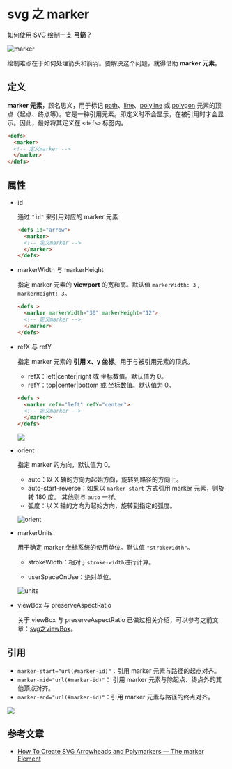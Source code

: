 # svg 之 marker

如何使用 SVG 绘制一支 **弓箭** ?

![marker](./imgs/arrow.svg)

 绘制难点在于如何处理箭头和箭羽。要解决这个问题，就得借助 **marker 元素**。

## 定义

**marker 元素**，顾名思义，用于标记 [path](https://developer.mozilla.org/en-US/docs/Web/SVG/Element/path)、[line](https://developer.mozilla.org/en-US/docs/Web/SVG/Element/line)、[polyline](https://developer.mozilla.org/en-US/docs/Web/SVG/Element/polyline) 或 [polygon](https://developer.mozilla.org/en-US/docs/Web/SVG/Element/polygon) 元素的顶点（起点、终点等）。它是一种引用元素。即定义时不会显示，在被引用时才会显示。因此，最好将其定义在 `<defs>` 标签内。

```html
<defs>
  <marker>
  <!-- 定义marker -->
  </marker>
</defs>
```

## 属性

- id

  通过 `"id"` 来引用对应的 marker 元素

  ```html
  <defs id="arrow">
    <marker>
    <!-- 定义marker -->
    </marker>
  </defs>
  ```
- markerWidth 与 markerHeight

  指定 marker 元素的 **viewport** 的宽和高。默认值 `markerWidth: 3` , `markerHeight: 3`。

  ```html
  <defs >
    <marker markerWidth="30" markerHeight="12">
    <!-- 定义marker -->
    </marker>
  </defs>
  ```

- refX 与 refY

  指定 marker 元素的 **引用 x、y 坐标**。用于与被引用元素的顶点。
  
  - refX：left|center|right 或 坐标数值。默认值为 0。
  - refY：top|center|bottom 或 坐标数值。默认值为 0。
  

  ```html
  <defs >
    <marker refX="left" refY="center">
    <!-- 定义marker -->
    </marker>
  </defs>
  ```
  ![](./imgs/ref.svg)

- orient
  
  指定 marker 的方向，默认值为 0。

  - auto：以 X 轴的方向为起始方向，旋转到路径的方向上。
  - auto-start-reverse：如果以 `marker-start` 方式引用 marker 元素，则旋转 180 度。 其他则与 `auto` 一样。
  - 弧度：以 X 轴的方向为起始方向，旋转到指定的弧度。
  
  ![orient](./imgs/orient.svg)

- markerUnits

  用于确定 marker 坐标系统的使用单位。默认值 `"strokeWidth"`。

  - strokeWidth：相对于`stroke-width`进行计算。
  
  - userSpaceOnUse：绝对单位。

  ![units](./imgs/units.svg)
- viewBox 与 preserveAspectRatio

  关于 viewBox 与 preserveAspectRatio 已做过相关介绍，可以参考之前文章：[svg之viewBox](./svg之viewBox/svg之viewBox.md)。

## 引用

- `marker-start="url(#marker-id)"`：引用 marker 元素与路径的起点对齐。
- `marker-mid="url(#marker-id)"`： 引用 marker 元素与除起点、终点外的其他顶点对齐。
- `marker-end="url(#marker-id)"`：引用 marker 元素与路径的终点对齐。

![](./imgs/use.svg)

## 参考文章

- [How To Create SVG Arrowheads and Polymarkers — The marker Element](https://vanseodesign.com/web-design/svg-markers/)
